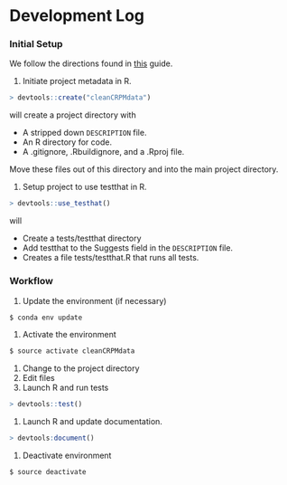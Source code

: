 # Development Log

### Initial Setup
  We follow the directions found in [this](http://r-pkgs.had.co.nz/intro.html) guide.
1. Initiate project metadata in R.
```R
> devtools::create("cleanCRPMdata")
```
will create a project directory with
  + A stripped down `DESCRIPTION` file.
  + An R directory for code.
  + A .gitignore, .Rbuildignore, and a .Rproj file.

  Move these files out of this directory and into the
  main project directory.
1. Setup project to use testthat in R.
```R
> devtools::use_testhat()
```
will
  + Create a tests/testthat directory
  + Add testthat to the Suggests field in the `DESCRIPTION` file.
  + Creates a file tests/testthat.R that runs all tests.

### Workflow
1. Update the environment (if necessary)
```sh
$ conda env update
```
1. Activate the environment
```sh
$ source activate cleanCRPMdata
```
1. Change to the project directory
1. Edit files
1. Launch R and run tests
```R
> devtools::test()
```
1. Launch R and update documentation.
```R
> devtools:document()
```
1. Deactivate environment
```sh
$ source deactivate
```
